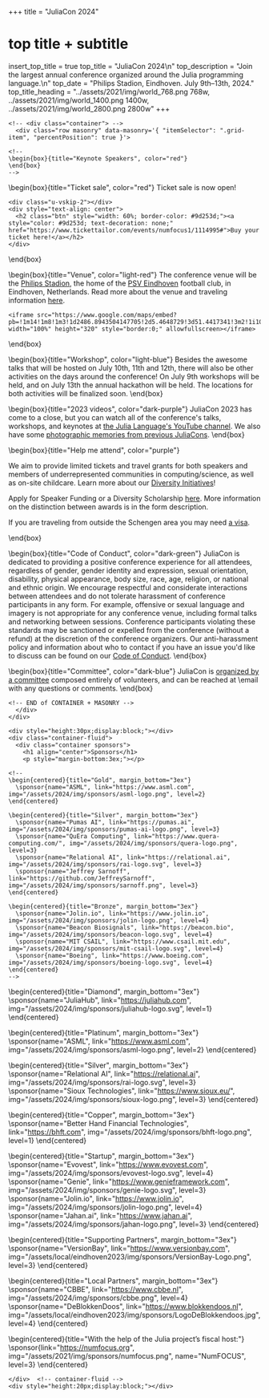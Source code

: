 +++
title = "JuliaCon 2024"

# top title + subtitle
insert_top_title = true
top_title = "JuliaCon 2024\n"
top_description = "Join the largest annual conference organized around the Julia programming language.\n"
top_date = "Philips Stadion, Eindhoven. July 9th–13th, 2024."
top_title_heading = "../assets/2021/img/world_768.png 768w, ../assets/2021/img/world_1400.png 1400w, ../assets/2021/img/world_2800.png 2800w"
+++

~~~
<!-- <div class="container"> -->
  <div class="row masonry" data-masonry='{ "itemSelector": ".grid-item", "percentPosition": true }'>
~~~

~~~
<!--
\begin{box}{title="Keynote Speakers", color="red"}
\end{box}
-->
~~~

\begin{box}{title="Ticket sale", color="red"}
  Ticket sale is now open!
  ~~~
  <div class="u-vskip-2"></div>
  <div style="text-align: center">
    <h2 class="btn" style="width: 60%; border-color: #9d253d;"><a style="color: #9d253d; text-decoration: none;" href="https://www.tickettailor.com/events/numfocus1/1114995#">Buy your ticket here!</a></h2>
  </div>
  ~~~
\end{box}

\begin{box}{title="Venue", color="light-red"}
  The conference venue will be the [Philips Stadion](https://www.philipsstadion.nl/en/), the home of the [PSV Eindhoven](https://www.psv.nl/english-psv/english-psv.htm) football club, in Eindhoven, Netherlands. Read more about the venue and traveling information [here](/2024/travel).

  ~~~
  <iframe src="https://www.google.com/maps/embed?pb=!1m14!1m8!1m3!1d2486.8943504147705!2d5.4648729!3d51.4417341!3m2!1i1024!2i768!4f13.1!3m3!1m2!1s0x47c6d911c386b16f%3A0x943ec8f52a067b30!2sPhilips%20Stadium!5e0!3m2!1sen!2sus!4v1699467736901!5m2!1sen!2sus" width="100%" height="320" style="border:0;" allowfullscreen></iframe>
  ~~~
\end{box}

\begin{box}{title="Workshop", color="light-blue"}
  Besides the awesome talks that will be hosted on July 10th, 11th and 12th, there will also be other activities on the days around the conference! On July 9th workshops will be held, and on July 13th the annual hackathon will be held. The locations for both activities will be finalized soon.
\end{box}

\begin{box}{title="2023 videos", color="dark-purple"}
  JuliaCon 2023 has come to a close, but you can watch all of the conference's talks, workshops, and keynotes at [the Julia Language's YouTube channel](https://www.youtube.com/playlist?list=PLP8iPy9hna6T7PRe2sucSonFsrrH-oEZC).
  We also have some [photographic memories from previous JuliaCons](memories/).
\end{box}

\begin{box}{title="Help me attend", color="purple"}

We aim to provide limited tickets and travel grants for both speakers and members of underrepresented communities in computing/science, as well as on-site childcare. Learn more about our [Diversity Initiatives](/2024/dei)!

Apply for Speaker Funding or a Diversity Scholarship [here](https://forms.gle/tniSUTkNZE3GXNBU7). More information on the distinction between awards is in the form description.

If you are traveling from outside the Schengen area you may need [a visa](/2024/travel/#visa_info).

\end{box}

\begin{box}{title="Code of Conduct", color="dark-green"}
  JuliaCon is dedicated to providing a positive conference experience for all attendees, regardless of gender, gender identity and expression, sexual orientation, disability, physical appearance, body size, race, age, religion, or national and ethnic origin.
  We encourage respectful and considerate interactions between attendees and do not tolerate harassment of conference participants in any form.
  For example, offensive or sexual language and imagery is not appropriate for any conference venue, including formal talks and networking between sessions.
  Conference  participants violating these standards may be sanctioned or expelled from the conference (without a refund) at the discretion of the conference organizers.
  Our anti-harassment policy and information about who to contact if you have an issue you'd like to discuss can be found on our [Code of Conduct](/2024/coc/).
\end{box}

\begin{box}{title="Committee", color="dark-blue"}
  JuliaCon is [organized by a committee](/2024/committee/) composed entirely of volunteers, and can be reached at \email with any questions or comments.
\end{box}


~~~
<!-- END of CONTAINER + MASONRY -->
  </div>
</div>
~~~


~~~
<div style="height:30px;display:block;"></div>
<div class="container-fluid">
  <div class="container sponsors">
    <h1 align="center">Sponsors</h1>
    <p style="margin-bottom:3ex;"></p>
~~~

~~~
<!--
\begin{centered}{title="Gold", margin_bottom="3ex"}
  \sponsor{name="ASML", link="https://www.asml.com", img="/assets/2024/img/sponsors/asml-logo.png", level=2}
\end{centered}

\begin{centered}{title="Silver", margin_bottom="3ex"}
  \sponsor{name="Pumas AI", link="https://pumas.ai", img="/assets/2024/img/sponsors/pumas-ai-logo.png", level=3}
  \sponsor{name="QuEra Computing", link="https://www.quera-computing.com/", img="/assets/2024/img/sponsors/quera-logo.png", level=3}
  \sponsor{name="Relational AI", link="https://relational.ai", img="/assets/2024/img/sponsors/rai-logo.svg", level=3}
  \sponsor{name="Jeffrey Sarnoff", link="https://github.com/JeffreySarnoff", img="/assets/2024/img/sponsors/sarnoff.png", level=3}
\end{centered}

\begin{centered}{title="Bronze", margin_bottom="3ex"}
  \sponsor{name="Jolin.io", link="https://www.jolin.io", img="/assets/2024/img/sponsors/jolin-logo.png", level=4}
  \sponsor{name="Beacon Biosignals", link="https://beacon.bio", img="/assets/2024/img/sponsors/beacon-logo.svg", level=4}
  \sponsor{name="MIT CSAIL", link="https://www.csail.mit.edu", img="/assets/2024/img/sponsors/mit-csail-logo.svg", level=4}
  \sponsor{name="Boeing", link="https://www.boeing.com", img="/assets/2024/img/sponsors/boeing-logo.svg", level=4}
\end{centered}
-->
~~~
\begin{centered}{title="Diamond", margin_bottom="3ex"}
  \sponsor{name="JuliaHub", link="https://juliahub.com", img="/assets/2024/img/sponsors/juliahub-logo.svg", level=1}
\end{centered}

\begin{centered}{title="Platinum", margin_bottom="3ex"}
  \sponsor{name="ASML", link="https://www.asml.com", img="/assets/2024/img/sponsors/asml-logo.png", level=2}
\end{centered}

\begin{centered}{title="Silver", margin_bottom="3ex"}
  \sponsor{name="Relational AI", link="https://relational.ai", img="/assets/2024/img/sponsors/rai-logo.svg", level=3}
  \sponsor{name="Sioux Technologies", link="https://www.sioux.eu/", img="/assets/2024/img/sponsors/sioux-logo.png", level=3}
\end{centered}

\begin{centered}{title="Copper", margin_bottom="3ex"}
  \sponsor{name="Better Hand Financial Technologies", link="https://bhft.com", img="/assets/2024/img/sponsors/bhft-logo.png", level=1}
\end{centered}

\begin{centered}{title="Startup", margin_bottom="3ex"}
  \sponsor{name="Evovest", link="https://www.evovest.com", img="/assets/2024/img/sponsors/evovest-logo.svg", level=4}
  \sponsor{name="Genie", link="https://www.genieframework.com", img="/assets/2024/img/sponsors/genie-logo.svg", level=3}
  \sponsor{name="Jolin.io", link="https://www.jolin.io", img="/assets/2024/img/sponsors/jolin-logo.png", level=4}
  \sponsor{name="Jahan.ai", link="https://www.jahan.ai", img="/assets/2024/img/sponsors/jahan-logo.png", level=3}
\end{centered}

\begin{centered}{title="Supporting Partners", margin_bottom="3ex"}
  \sponsor{name="VersionBay", link="https://www.versionbay.com", img="/assets/local/eindhoven2023/img/sponsors/VersionBay-Logo.png", level=3}
\end{centered}

\begin{centered}{title="Local Partners", margin_bottom="3ex"}
  \sponsor{name="CBBE", link="https://www.cbbe.nl", img="/assets/2024/img/sponsors/cbbe.png", level=4}
  \sponsor{name="DeBlokkenDoos", link="https://www.blokkendoos.nl", img="/assets/local/eindhoven2023/img/sponsors/LogoDeBlokkendoos.jpg", level=4}
\end{centered}

\begin{centered}{title="With the help of the Julia project’s fiscal host:"}
  \sponsor{link="https://numfocus.org", img="/assets/2021/img/sponsors/numfocus.png", name="NumFOCUS", level=3}
\end{centered}

~~~
</div>  <!-- container-fluid -->
<div style="height:20px;display:block;"></div>
~~~
